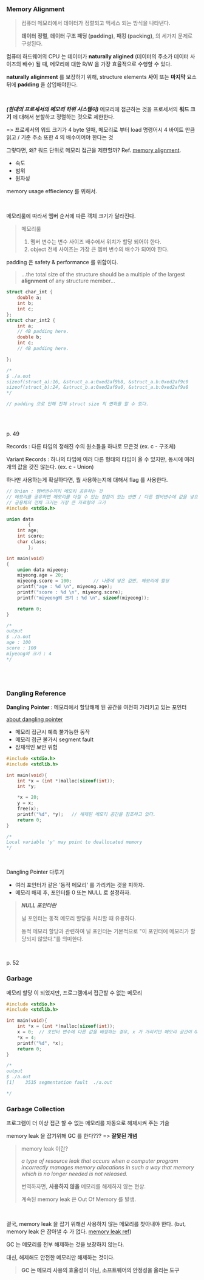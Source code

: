### Memory Alignment

> 컴퓨터 메모리에서 데이터가 정렬되고 액세스 되는 방식을 나타낸다. 
>
> **데이터 정렬**, **데이터 구조 패딩 (padding)**, **패킹 (packing)**, 의 세가지 문제로 구성된다. 

컴퓨터 하드웨어의 CPU 는 데이터가 **naturally aligined** (데이터의 주소가 데이터 사이즈의 배수) 될 때, 
메모리에 대한 R/W 을 가장 효율적으로 수행할 수 있다. 

**naturally aliginment** 를 보장하기 위해, structure elements **사이** 또는 **마지막** 요소 뒤에 **padding** 을 삽입해야한다. 





<br/>

***(현대의 프로세서의 메모리 하위 시스템이)*** 메모리에 접근하는 것을 프로세서의 **워드 크기** 에 대해서 분할하고 정렬하는 것으로 제한한다. 

=> 프로세서의 워드 크기가 4 byte 일때, 메모리로 부터 load 명령어시 4 바이트 만큼 읽고 / 기준 주소 또한 4 의 배수이어야 한다는 것



그렇다면, 왜? 워드 단위로 메모리 접근을 제한할까? 
Ref. [memory alignment](https://minusi.tistory.com/entry/%EB%A9%94%EB%AA%A8%EB%A6%AC-%EC%96%BC%EB%9D%BC%EC%9D%B8%EB%A8%BC%ED%8A%B8Memory-Alignment).

- 속도
- 범위 
- 원자성

memory usage effieciency 를 위해서. 

<br/>

메모리룰에 따라서 멤버 순서에 따른 객체 크기가 달라진다. 

> 메모리룰 
>
> 1. 멤버 변수는 변수 사이즈 배수에서 위치가 할당 되어야 한다. 
> 2. object 전세 사이즈는 가장 큰 멤버 변수의 배수가 되어야 한다. 

padding 은 safety & performance 를 위함이다. 

> ...the total size of the structure should be a multiple of the largest **alignment** of any structure member...



```C
struct char_int {
    double a;
    int b;
    int c;
};
struct char_int2 {
    int a;
    // 4B padding here.
    double b;
    int c;
    // 4B padding here.

};

/*
$ ./a.out                                
sizeof(struct_a):16, &struct_a.a:0xed2af9b8, &struct_a.b:0xed2af9c0
sizeof(struct_b):24, &struct_b.a:0xed2af9a0, &struct_a.b:0xed2af9a8
*/

// padding 으로 인해 전체 struct size 의 변화를 알 수 있다. 
```



<br/>

<br/>

p. 49

Records : 다른 타입의 정해진 수의 원소들을 하나로 모은것 (ex. c - 구조체)

Variant Records : 하나의 타입에 여러 다른 형태의 타입이 올 수 있지만, 동시에 여러개의 값을 갖진 않는다.  (ex. c - Union)

하나만 사용하는게 확실하다면, 뭘 사용하는지에 대해서 flag 를 사용한다. 

```C
// Union : 멤버변수끼리 메모리 공유하는 것 
// 메모리를 공유하면 메모리를 아낄 수 있는 장점이 있는 반면 / 다른 멤버변수에 값을 넣으면 기존의 값은 지워진다. 
// 공용체의 전체 크기는 가장 큰 자료형의 크기 
#include <stdio.h>

union data
        {
    int age;
    int score;
    char class;
        };

int main(void)
{
    union data miyeong;
    miyeong.age = 20;
    miyeong.score = 100;		// 나중에 넣은 값만, 메모리에 할당 
    printf("age : %d \n", miyeong.age);
    printf("score : %d \n", miyeong.score);
    printf("miyeong의 크기 : %d \n", sizeof(miyeong));		

    return 0;
}

/*
output 
$ ./a.out     
age : 100 
score : 100 	
miyeong의 크기 : 4 
*/
```



<br/>

<br/>



### Dangling Reference 

**Dangling Pointer** : 메모리에서 할당해제 된 공간을 여전히 가리키고 있는 포인터 

[about dangling pointer](https://thinkpro.tistory.com/67)

- 메모리 접근시 예측 불가능한 동작
- 메모리 접근 불가시 segment fault 
- 잠재적인 보안 위험 

```C
#include <stdio.h>
#include <stdlib.h>

int main(void){
    int *x = (int *)malloc(sizeof(int));
    int *y;

    *x = 20;
    y = x;
    free(x);
    printf("%d", *y);	// 해제된 메모리 공간을 참조하고 있다. 
    return 0;
}

/*
Local variable 'y' may point to deallocated memory
*/
```



<br/>

Dangling Pointer 다루기 

- 여러 포인터가 같은 '동적 메모리' 를 가리키는 것을 피하자. 
- 메모리 해제 후, 포인터를 0 또는 NULL 로 설정하자. 



> ***NULL 포인터란***
>
> 널 포인터는 동적 메모리 할당을 처리할 때 유용하다. 
>
> 동적 메모리 할당과 관련하여 널 포인터는 기본적으로 "이 포인터에 메모리가 할당되지 않았다."를 의미한다.
>
> 

<br/>





p. 52

### Garbage 

메모리 할당 이 되었지만, 프로그램에서 접근할 수 없는 메모리

```C
#include <stdio.h>
#include <stdlib.h>

int main(void){
    int *x = (int *)malloc(sizeof(int));
    x = 0;	// 포인터 변수에 다른 값을 배정하는 경우, x 가 가리키던 메모리 공간이 Garbage 가 된다.  
    *x = 4;	
    printf("%d", *x);
    return 0;
}

/*
output
$ ./a.out     
[1]    3535 segmentation fault  ./a.out

*/
```









### Garbage Collection

프로그램이 더 이상 접근 할 수 없는 메모리를 자동으로 해제시켜 주는 기술 

memory leak 을 잡기위해 GC 를 한다??? => **잘못된 개념** 

> memory leak 이란? 
>
> *a type of resource leak that occurs when a computer program incorrectly manages memory allocations in such a way that memory which is no longer needed is not released.*
>
> 번역하자면, **사용하지 않을** 메모리를 해제하지 않는 현상.
>
> 계속된 memory leak 은 Out Of Memory 를 발생. 

<br/>

결국, memory leak 을 잡기 위해선 사용하지 않는 메모리를 찾아내야 한다. (but, memory leak 은 잡아낼 수 가 없다. [memory leak ref](https://blog.seulgi.kim/2019/04/garbage-collection-and-memory-leak.html))

GC 는 메모리를 전부 해제하는 것을 보장하지 않는다. 

대신, 해제해도 안전한 메모리만 해제하는 것이다. 



> **GC 는 메모리 사용의 효율성이 아닌, 소프트웨어의 안정성을 올리는 도구**









<br/>

<br/>




